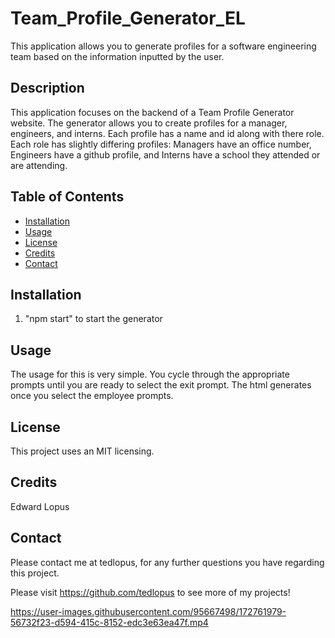 # Team_Profile_Generator_EL
This application allows you to generate profiles for a software engineering team based on the information inputted by the user.
## Description
This application focuses on the backend of a Team Profile Generator website. The generator allows you to create profiles for a manager, engineers, and interns. Each profile has a name and id along with there role. Each role has slightly differing profiles: Managers have an office number, Engineers have a github profile, and Interns have a school they attended or are attending.

## Table of Contents
* [Installation](#installation)
* [Usage](#usage)
* [License](#license)
* [Credits](#credits)
* [Contact](#contact) 
  
## Installation
1) "npm start" to start the generator

## Usage
The usage for this is very simple. You cycle through the appropriate prompts until you are ready to select the exit prompt. The html generates once you select the employee prompts.

## License
This project uses an MIT licensing.

## Credits

Edward Lopus

## Contact

Please contact me at tedlopus, for any further questions you have regarding this project.

Please visit https://github.com/tedlopus to see more of my projects!

https://user-images.githubusercontent.com/95667498/172761979-56732f23-d594-415c-8152-edc3e63ea47f.mp4
